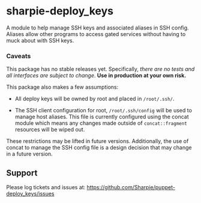 sharpie-deploy_keys
===================

A module to help manage SSH keys and associated aliases in SSH config.
Aliases allow other programs to access gated services without having to muck about with SSH keys.

### Caveats

This package has no stable releases yet.
Specifically, _there are no tests and all interfaces are subject to change_.
**Use in production at your own risk.**

This package also makes a few assumptions:

  - All deploy keys will be owned by root and placed in `/root/.ssh/`.

  - The SSH client configuration for root, `/root/.ssh/config` will be used to manage host aliases.
    This file is currently configured using the concat module which means any changes made outside of `concat::fragment` resources will be wiped out.

These restrictions may be lifted in future versions.
Additionally, the use of concat to manage the SSH config file is a design decision that may change in a future version.

Support
-------

Please log tickets and issues at: https://github.com/Sharpie/puppet-deploy_keys/issues
